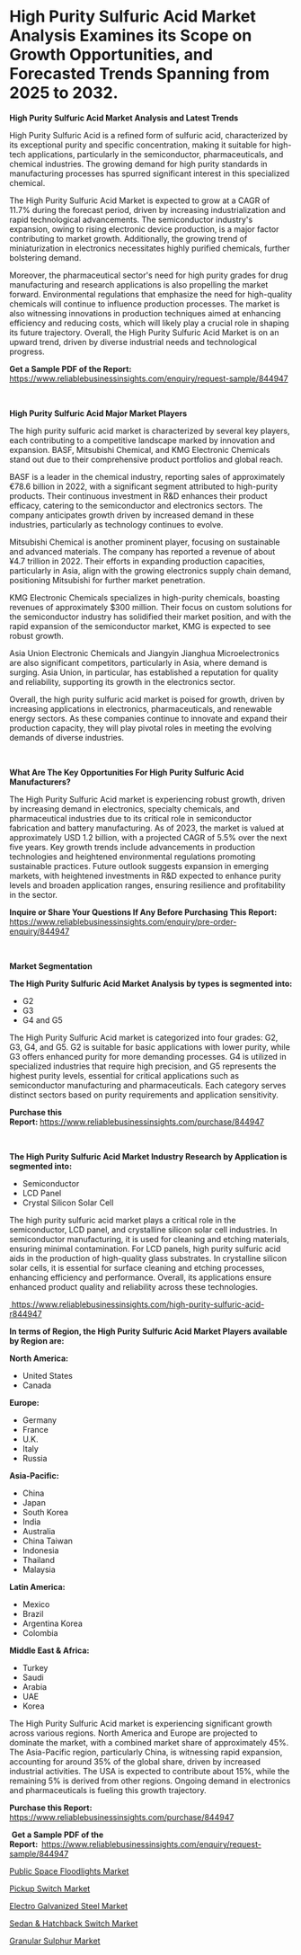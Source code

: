 <p><h1>High Purity Sulfuric Acid Market Analysis Examines its Scope on Growth Opportunities, and Forecasted Trends Spanning from 2025 to 2032.</h1></p><p><strong>High Purity Sulfuric Acid Market Analysis and Latest Trends</strong></p>
<p><p>High Purity Sulfuric Acid is a refined form of sulfuric acid, characterized by its exceptional purity and specific concentration, making it suitable for high-tech applications, particularly in the semiconductor, pharmaceuticals, and chemical industries. The growing demand for high purity standards in manufacturing processes has spurred significant interest in this specialized chemical.</p><p>The High Purity Sulfuric Acid Market is expected to grow at a CAGR of 11.7% during the forecast period, driven by increasing industrialization and rapid technological advancements. The semiconductor industry's expansion, owing to rising electronic device production, is a major factor contributing to market growth. Additionally, the growing trend of miniaturization in electronics necessitates highly purified chemicals, further bolstering demand. </p><p>Moreover, the pharmaceutical sector's need for high purity grades for drug manufacturing and research applications is also propelling the market forward. Environmental regulations that emphasize the need for high-quality chemicals will continue to influence production processes. The market is also witnessing innovations in production techniques aimed at enhancing efficiency and reducing costs, which will likely play a crucial role in shaping its future trajectory. Overall, the High Purity Sulfuric Acid Market is on an upward trend, driven by diverse industrial needs and technological progress.</p></p>
<p><strong>Get a Sample PDF of the Report:&nbsp;</strong> <a href="https://www.reliablebusinessinsights.com/enquiry/request-sample/844947?utm_campaign=1138&utm_medium=2&utm_source=Github&utm_content=ia&utm_term=30012025&utm_id=high-purity-sulfuric-acid">https://www.reliablebusinessinsights.com/enquiry/request-sample/844947</a></p>
<p>&nbsp;</p>
<p><strong>High Purity Sulfuric Acid Major Market Players</strong></p>
<p><p>The high purity sulfuric acid market is characterized by several key players, each contributing to a competitive landscape marked by innovation and expansion. BASF, Mitsubishi Chemical, and KMG Electronic Chemicals stand out due to their comprehensive product portfolios and global reach.</p><p>BASF is a leader in the chemical industry, reporting sales of approximately €78.6 billion in 2022, with a significant segment attributed to high-purity products. Their continuous investment in R&D enhances their product efficacy, catering to the semiconductor and electronics sectors. The company anticipates growth driven by increased demand in these industries, particularly as technology continues to evolve.</p><p>Mitsubishi Chemical is another prominent player, focusing on sustainable and advanced materials. The company has reported a revenue of about ¥4.7 trillion in 2022. Their efforts in expanding production capacities, particularly in Asia, align with the growing electronics supply chain demand, positioning Mitsubishi for further market penetration.</p><p>KMG Electronic Chemicals specializes in high-purity chemicals, boasting revenues of approximately $300 million. Their focus on custom solutions for the semiconductor industry has solidified their market position, and with the rapid expansion of the semiconductor market, KMG is expected to see robust growth.</p><p>Asia Union Electronic Chemicals and Jiangyin Jianghua Microelectronics are also significant competitors, particularly in Asia, where demand is surging. Asia Union, in particular, has established a reputation for quality and reliability, supporting its growth in the electronics sector.</p><p>Overall, the high purity sulfuric acid market is poised for growth, driven by increasing applications in electronics, pharmaceuticals, and renewable energy sectors. As these companies continue to innovate and expand their production capacity, they will play pivotal roles in meeting the evolving demands of diverse industries.</p></p>
<p>&nbsp;</p>
<p><strong>What Are The Key Opportunities For High Purity Sulfuric Acid Manufacturers?</strong></p>
<p><p>The High Purity Sulfuric Acid market is experiencing robust growth, driven by increasing demand in electronics, specialty chemicals, and pharmaceutical industries due to its critical role in semiconductor fabrication and battery manufacturing. As of 2023, the market is valued at approximately USD 1.2 billion, with a projected CAGR of 5.5% over the next five years. Key growth trends include advancements in production technologies and heightened environmental regulations promoting sustainable practices. Future outlook suggests expansion in emerging markets, with heightened investments in R&D expected to enhance purity levels and broaden application ranges, ensuring resilience and profitability in the sector.</p></p>
<p><strong>Inquire or Share Your Questions If Any Before Purchasing This Report:</strong> <a href="https://www.reliablebusinessinsights.com/enquiry/pre-order-enquiry/844947?utm_campaign=1138&utm_medium=2&utm_source=Github&utm_content=ia&utm_term=30012025&utm_id=high-purity-sulfuric-acid">https://www.reliablebusinessinsights.com/enquiry/pre-order-enquiry/844947</a></p>
<p>&nbsp;</p>
<p><strong>Market Segmentation</strong></p>
<p><strong>The High Purity Sulfuric Acid Market Analysis by types is segmented into:</strong></p>
<p><ul><li>G2</li><li>G3</li><li>G4 and G5</li></ul></p>
<p><p>The High Purity Sulfuric Acid market is categorized into four grades: G2, G3, G4, and G5. G2 is suitable for basic applications with lower purity, while G3 offers enhanced purity for more demanding processes. G4 is utilized in specialized industries that require high precision, and G5 represents the highest purity levels, essential for critical applications such as semiconductor manufacturing and pharmaceuticals. Each category serves distinct sectors based on purity requirements and application sensitivity.</p></p>
<p><strong>Purchase this Report:&nbsp;</strong><a href="https://www.reliablebusinessinsights.com/purchase/844947?utm_campaign=1138&utm_medium=2&utm_source=Github&utm_content=ia&utm_term=30012025&utm_id=high-purity-sulfuric-acid">https://www.reliablebusinessinsights.com/purchase/844947</a></p>
<p>&nbsp;</p>
<p><strong>The High Purity Sulfuric Acid Market Industry Research by Application is segmented into:</strong></p>
<p><ul><li>Semiconductor</li><li>LCD Panel</li><li>Crystal Silicon Solar Cell</li></ul></p>
<p><p>The high purity sulfuric acid market plays a critical role in the semiconductor, LCD panel, and crystalline silicon solar cell industries. In semiconductor manufacturing, it is used for cleaning and etching materials, ensuring minimal contamination. For LCD panels, high purity sulfuric acid aids in the production of high-quality glass substrates. In crystalline silicon solar cells, it is essential for surface cleaning and etching processes, enhancing efficiency and performance. Overall, its applications ensure enhanced product quality and reliability across these technologies.</p></p>
<p><a href="https://www.reliablebusinessinsights.com/high-purity-sulfuric-acid-r844947?utm_campaign=1138&utm_medium=2&utm_source=Github&utm_content=ia&utm_term=30012025&utm_id=high-purity-sulfuric-acid">&nbsp;https://www.reliablebusinessinsights.com/high-purity-sulfuric-acid-r844947</a></p>
<p><strong>In terms of Region, the High Purity Sulfuric Acid Market Players available by Region are:</strong></p>
<p>
    <p> <strong> North America: </strong>
        <ul>
            <li>United States</li>
            <li>Canada</li>
        </ul>
        </p> 
    <p> <strong> Europe: </strong>
        <ul>
            <li>Germany</li>
            <li>France</li>
            <li>U.K.</li>
            <li>Italy</li>
            <li>Russia</li>
        </ul>
        </p> 
    <p> <strong> Asia-Pacific: </strong>
        <ul>
            <li>China</li>
            <li>Japan</li>
            <li>South Korea</li>
            <li>India</li>
            <li>Australia</li>
            <li>China Taiwan</li>
            <li>Indonesia</li>
            <li>Thailand</li>
            <li>Malaysia</li>
        </ul>
        </p> 
    <p> <strong> Latin America: </strong>
        <ul>
            <li>Mexico</li>
            <li>Brazil</li>
            <li>Argentina Korea</li>
            <li>Colombia</li>
        </ul>
        </p> 
    <p> <strong> Middle East & Africa: </strong>
        <ul>
            <li>Turkey</li>
            <li>Saudi</li>
            <li>Arabia</li>
            <li>UAE</li>
            <li>Korea</li>
        </ul>
    </p>
    </p>
<p><p>The High Purity Sulfuric Acid market is experiencing significant growth across various regions. North America and Europe are projected to dominate the market, with a combined market share of approximately 45%. The Asia-Pacific region, particularly China, is witnessing rapid expansion, accounting for around 35% of the global share, driven by increased industrial activities. The USA is expected to contribute about 15%, while the remaining 5% is derived from other regions. Ongoing demand in electronics and pharmaceuticals is fueling this growth trajectory.</p></p>
<p><strong>Purchase this Report: </strong><a href="https://www.reliablebusinessinsights.com/purchase/844947?utm_campaign=1138&utm_medium=2&utm_source=Github&utm_content=ia&utm_term=30012025&utm_id=high-purity-sulfuric-acid">https://www.reliablebusinessinsights.com/purchase/844947</a></p>
<p>&nbsp;<strong>Get a Sample PDF of the Report:&nbsp;&nbsp;</strong><a href="https://www.reliablebusinessinsights.com/enquiry/request-sample/844947?utm_campaign=1138&utm_medium=2&utm_source=Github&utm_content=ia&utm_term=30012025&utm_id=high-purity-sulfuric-acid">https://www.reliablebusinessinsights.com/enquiry/request-sample/844947</a></p>
<p><strong></strong></p>
<p><p><a href="https://www.linkedin.com/pulse/latest-research-public-space-floodlights-market-revenue-qlzie?utm_campaign=1138&utm_medium=2&utm_source=Github&utm_content=ia&utm_term=30012025&utm_id=high-purity-sulfuric-acid">Public Space Floodlights Market</a></p><p><a href="https://www.linkedin.com/pulse/pickup-switch-market-forecasted-considering-factors-like-revrf?utm_campaign=1138&utm_medium=2&utm_source=Github&utm_content=ia&utm_term=30012025&utm_id=high-purity-sulfuric-acid">Pickup Switch Market</a></p><p><a href="https://github.com/petbigbeepjn/Market-Research-Report-List-1/blob/main/electro-galvanized-steel-market.md?utm_campaign=1138&utm_medium=2&utm_source=Github&utm_content=ia&utm_term=30012025&utm_id=high-purity-sulfuric-acid">Electro Galvanized Steel Market</a></p><p><a href="https://www.linkedin.com/pulse/global-sedan-hatchback-switch-market-trends-applications-forecast-nhzgf?utm_campaign=1138&utm_medium=2&utm_source=Github&utm_content=ia&utm_term=30012025&utm_id=high-purity-sulfuric-acid">Sedan & Hatchback Switch Market</a></p><p><a href="https://github.com/luckyshygirl/Market-Research-Report-List-7/blob/main/granular-sulphur-market.md?utm_campaign=1138&utm_medium=2&utm_source=Github&utm_content=ia&utm_term=30012025&utm_id=high-purity-sulfuric-acid">Granular Sulphur Market</a></p></p>